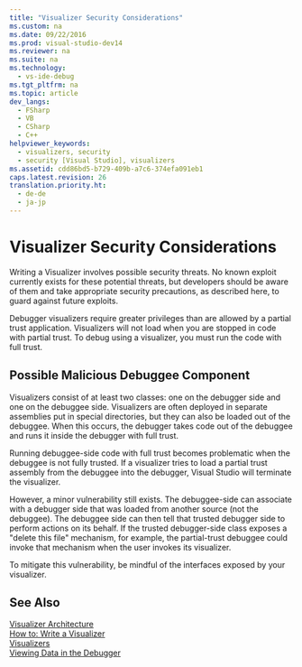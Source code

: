 ```yaml
---
title: "Visualizer Security Considerations"
ms.custom: na
ms.date: 09/22/2016
ms.prod: visual-studio-dev14
ms.reviewer: na
ms.suite: na
ms.technology: 
  - vs-ide-debug
ms.tgt_pltfrm: na
ms.topic: article
dev_langs: 
  - FSharp
  - VB
  - CSharp
  - C++
helpviewer_keywords: 
  - visualizers, security
  - security [Visual Studio], visualizers
ms.assetid: cdd86bd5-b729-409b-a7c6-374efa091eb1
caps.latest.revision: 26
translation.priority.ht: 
  - de-de
  - ja-jp
---
```

# Visualizer Security Considerations
Writing a Visualizer involves possible security threats. No known exploit currently exists for these potential threats, but developers should be aware of them and take appropriate security precautions, as described here, to guard against future exploits.  
  
 Debugger visualizers require greater privileges than are allowed by a partial trust application. Visualizers will not load when you are stopped in code with partial trust. To debug using a visualizer, you must run the code with full trust.  
  
## Possible Malicious Debuggee Component  
 Visualizers consist of at least two classes: one on the debugger side and one on the debuggee side. Visualizers are often deployed in separate assemblies put in special directories, but they can also be loaded out of the debuggee. When this occurs, the debugger takes code out of the debuggee and runs it inside the debugger with full trust.  
  
 Running debuggee-side code with full trust becomes problematic when the debuggee is not fully trusted. If a visualizer tries to load a partial trust assembly from the debuggee into the debugger, Visual Studio will terminate the visualizer.  
  
 However, a minor vulnerability still exists. The debuggee-side can associate with a debugger side that was loaded from another source (not the debuggee). The debuggee side can then tell that trusted debugger side to perform actions on its behalf. If the trusted debugger-side class exposes a "delete this file" mechanism, for example, the partial-trust debuggee could invoke that mechanism when the user invokes its visualizer.  
  
 To mitigate this vulnerability, be mindful of the interfaces exposed by your visualizer.  
  
## See Also  
 [Visualizer Architecture](../vs140/visualizer-architecture.md)   
 [How to: Write a Visualizer](../vs140/how-to--write-a-visualizer.md)   
 [Visualizers](../vs140/create-custom-visualizers-of-data.md)   
 [Viewing Data in the Debugger](../vs140/viewing-data-in-the-debugger.md)